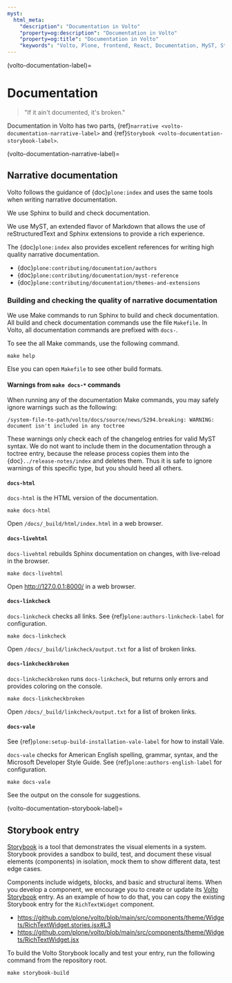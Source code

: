 ```yaml
---
myst:
  html_meta:
    "description": "Documentation in Volto"
    "property=og:description": "Documentation in Volto"
    "property=og:title": "Documentation in Volto"
    "keywords": "Volto, Plone, frontend, React, Documentation, MyST, Storybook, Vale, spell, grammar, style, check, linkcheck"
---
```


(volto-documentation-label)=

# Documentation

> "If it ain't documented, it's broken."

Documentation in Volto has two parts, {ref}`narrative <volto-documentation-narrative-label>` and {ref}`Storybook <volto-documentation-storybook-label>`.


(volto-documentation-narrative-label)=

## Narrative documentation

Volto follows the guidance of {doc}`plone:index` and uses the same tools when writing narrative documentation.

We use Sphinx to build and check documentation.

We use MyST, an extended flavor of Markdown that allows the use of reStructuredText and Sphinx extensions to provide a rich experience.

The {doc}`plone:index` also provides excellent references for writing high quality narrative documentation.

-   {doc}`plone:contributing/documentation/authors`
-   {doc}`plone:contributing/documentation/myst-reference`
-   {doc}`plone:contributing/documentation/themes-and-extensions`


### Building and checking the quality of narrative documentation

We use Make commands to run Sphinx to build and check documentation.
All build and check documentation commands use the file `Makefile`.
In Volto, all documentation commands are prefixed with `docs-`.

To see the all Make commands, use the following command.

```shell
make help
```

Else you can open `Makefile` to see other build formats.


#### Warnings from `make docs-*` commands

When running any of the documentation Make commands, you may safely ignore warnings such as the following:

```console
/system-file-to-path/volto/docs/source/news/5294.breaking: WARNING: document isn't included in any toctree
```

These warnings only check each of the changelog entries for valid MyST syntax.
We do not want to include them in the documentation through a toctree entry, because the release process copies them into the {doc}`../release-notes/index` and deletes them.
Thus it is safe to ignore warnings of this specific type, but you should heed all others.


#### `docs-html`

`docs-html` is the HTML version of the documentation.

```shell
make docs-html
```

Open `/docs/_build/html/index.html` in a web browser.


#### `docs-livehtml`

`docs-livehtml` rebuilds Sphinx documentation on changes, with live-reload in the browser.

```shell
make docs-livehtml
```

Open http://127.0.0.1:8000/ in a web browser.


#### `docs-linkcheck`

`docs-linkcheck` checks all links.
See {ref}`plone:authors-linkcheck-label` for configuration.

```shell
make docs-linkcheck
```

Open `/docs/_build/linkcheck/output.txt` for a list of broken links.


#### `docs-linkcheckbroken`

`docs-linkcheckbroken` runs `docs-linkcheck`, but returns only errors and provides coloring on the console.

```shell
make docs-linkcheckbroken
```

Open `/docs/_build/linkcheck/output.txt` for a list of broken links.


#### `docs-vale`

See {ref}`plone:setup-build-installation-vale-label` for how to install Vale.

`docs-vale` checks for American English spelling, grammar, syntax, and the Microsoft Developer Style Guide.
See {ref}`plone:authors-english-label` for configuration.

```shell
make docs-vale
```

See the output on the console for suggestions.



(volto-documentation-storybook-label)=

## Storybook entry

[Storybook](https://storybook.js.org) is a tool that demonstrates the visual elements in a system.
Storybook provides a sandbox to build, test, and document these visual elements (components) in isolation, mock them to show different data, test edge cases.

Components include widgets, blocks, and basic and structural items.
When you develop a component, we encourage you to create or update its [Volto Storybook](https://6.docs.plone.org/storybook/) entry.
As an example of how to do that, you can copy the existing Storybook entry for the `RichTextWidget` component.

- https://github.com/plone/volto/blob/main/src/components/theme/Widgets/RichTextWidget.stories.jsx#L3
- https://github.com/plone/volto/blob/main/src/components/theme/Widgets/RichTextWidget.jsx

To build the Volto Storybook locally and test your entry, run the following command from the repository root.

```shell
make storybook-build
```
